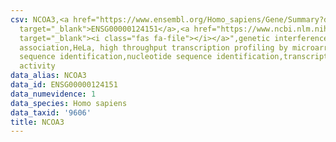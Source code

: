 ```yaml
---
csv: NCOA3,<a href="https://www.ensembl.org/Homo_sapiens/Gene/Summary?db=core;g=ENSG00000124151"
  target="_blank">ENSG00000124151</a>,<a href="https://www.ncbi.nlm.nih.gov/pubmed/17216044"
  target="_blank"><i class="fas fa-file"></i></a>",genetic interference,functional
  association,HeLa, high throughput transcription profiling by microarray,nucleotide
  sequence identification,nucleotide sequence identification,transcriptional regulation,down-regulates
  activity
data_alias: NCOA3
data_id: ENSG00000124151
data_numevidence: 1
data_species: Homo sapiens
data_taxid: '9606'
title: NCOA3
---
```

